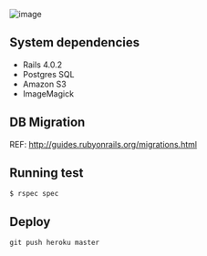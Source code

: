 ![image](http://travis-ci.org/goonnow/monk-certificate.png)
## System dependencies
- Rails 4.0.2
- Postgres SQL
- Amazon S3
- ImageMagick


## DB Migration
REF: http://guides.rubyonrails.org/migrations.html

## Running test
```
$ rspec spec
```

## Deploy
```
git push heroku master
```
